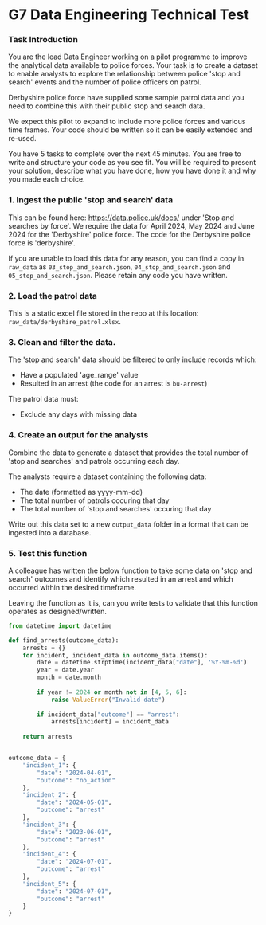 # G7 Data Engineering Technical Test

### Task Introduction
You are the lead Data Engineer working on a pilot programme to improve the analytical data available to police forces. Your task is to create a dataset to enable analysts to explore the relationship between police 'stop and search' events and the number of police officers on patrol.

Derbyshire police force have supplied some sample patrol data and you need to combine this with their public stop and search data.

We expect this pilot to expand to include more police forces and various time frames. Your code should be written so it can be easily extended and re-used.

You have 5 tasks to complete over the next 45 minutes. You are free to write and structure your code as you see fit. You will be required to present your solution, describe what you have done, how you have done it and why you made each choice.


### 1. Ingest the public 'stop and search' data
This can be found here: https://data.police.uk/docs/ under 'Stop and searches by force'.
We require the data for April 2024, May 2024 and June 2024 for the 'Derbyshire' police force.
The code for the Derbyshire police force is 'derbyshire'.

If you are unable to load this data for any reason, you can find a copy in `raw_data` as `03_stop_and_search.json`, `04_stop_and_search.json` and `05_stop_and_search.json`. Please retain any code you have written.


### 2. Load the patrol data
This is a static excel file stored in the repo at this location: `raw_data/derbyshire_patrol.xlsx`.


### 3. Clean and filter the data.
The 'stop and search' data should be filtered to only include records which:
- Have a populated 'age_range' value
- Resulted in an arrest (the code for an arrest is `bu-arrest`)

The patrol data must:
- Exclude any days with missing data


### 4. Create an output for the analysts
Combine the data to generate a dataset that provides the total number of 'stop and searches' and patrols occurring each day.

The analysts require a dataset containing the following data:
- The date (formatted as yyyy-mm-dd)
- The total number of patrols occuring that day
- The total number of 'stop and searches' occuring that day

Write out this data set to a new `output_data` folder in a format that can be ingested into a database.


### 5. Test this function
A colleague has written the below function to take some data on 'stop and search' outcomes and identify which resulted in an arrest and which occurred within the desired timeframe.

Leaving the function as it is, can you write tests to validate that this function operates as designed/written.

```python
from datetime import datetime

def find_arrests(outcome_data):
    arrests = {}
    for incident, incident_data in outcome_data.items():
        date = datetime.strptime(incident_data["date"], '%Y-%m-%d')
        year = date.year
        month = date.month
        
        if year != 2024 or month not in [4, 5, 6]:
            raise ValueError("Invalid date")
        
        if incident_data["outcome"] == "arrest":
            arrests[incident] = incident_data
        
    return arrests


outcome_data = {
    "incident_1": {
        "date": "2024-04-01",
        "outcome": "no_action"
    },
    "incident_2": {
        "date": "2024-05-01",
        "outcome": "arrest"
    },
    "incident_3": {
        "date": "2023-06-01",
        "outcome": "arrest"
    },
    "incident_4": {
        "date": "2024-07-01",
        "outcome": "arrest"
    },
    "incident_5": {
        "date": "2024-07-01",
        "outcome": "arrest"
    }
}
```